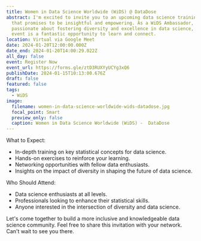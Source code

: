 ```yaml
---
title: Women in Data Science Worldwide (WiDS) @ DataDose
abstract: I'm excited to invite you to an upcoming data science training session
  that promises to be insightful and empowering. As a WiDS Ambassador, I'm
  passionate about fostering diversity and excellence in data science, and this
  event is a fantastic opportunity to learn and connect.
location: Virtual via Google Meet
date: 2024-01-20T12:00:00.000Z
date_end: 2024-01-20T14:00:29.022Z
all_day: false
event: Register Now
event_url: https://forms.gle/ztD3RUXYyUCYg3xQ6
publishDate: 2024-01-15T10:13:00.676Z
draft: false
featured: false
tags:
  - WiDS
image:
  filename: women-in-data-science-worldwide-wids-datadose.jpg
  focal_point: Smart
  preview_only: false
  caption: Women in Data Science Worldwide (WiDS) -  DataDose
---
```

What to Expect:

* In-depth training on key statistical concepts for data science.
* Hands-on exercises to reinforce your learning.
* Networking opportunities with fellow data enthusiasts.
* Insights on the impact of diversity in shaping the future of data science.

Who Should Attend:

* Data science enthusiasts at all levels.
* Professionals looking to enhance their statistical skills.
* Anyone interested in the intersection of diversity and data science.

Let's come together to build a more inclusive and knowledgeable data science community. Feel free to share this invitation with your network. Can't wait to see you there.
